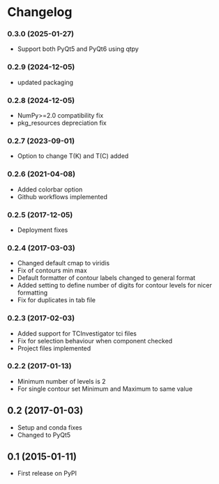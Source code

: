 # Changelog

### 0.3.0 (2025-01-27)

* Support both PyQt5 and PyQt6 using qtpy

### 0.2.9 (2024-12-05)

* updated packaging

### 0.2.8 (2024-12-05)

* NumPy>=2.0 compatibility fix
* pkg_resources depreciation fix

### 0.2.7 (2023-09-01)

* Option to change T(K) and T(C) added

### 0.2.6 (2021-04-08)

* Added colorbar option
* Github workflows implemented

### 0.2.5 (2017-12-05)

* Deployment fixes

### 0.2.4 (2017-03-03)

* Changed default cmap to viridis
* Fix of contours min max
* Default formatter of contour labels changed to general format
* Added setting to define number of digits for contour levels
  for nicer formatting
* Fix for duplicates in tab file

### 0.2.3 (2017-02-03)

* Added support for TCInvestigator tci files
* Fix for selection behaviour when component checked
* Project files implemented

### 0.2.2 (2017-01-13)

* Minimum number of levels is 2
* For single contour set Minimum and Maximum to same value

## 0.2 (2017-01-03)

* Setup and conda fixes
* Changed to PyQt5

## 0.1 (2015-01-11)

* First release on PyPI
